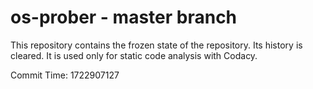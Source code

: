 # os-prober - master branch

This repository contains the frozen state of the repository.
Its history is cleared. It is used only for static code
analysis with Codacy.

Commit Time: 1722907127